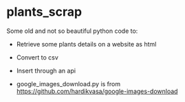# plants_scrap

Some old and not so beautiful python code to:

- Retrieve some plants details on a website as html
- Convert to csv
- Insert through an api

- google_images_download.py is from https://github.com/hardikvasa/google-images-download
